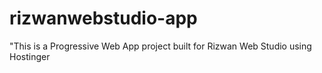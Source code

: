 # rizwanwebstudio-app
"This is a Progressive Web App project built for Rizwan Web Studio using Hostinger
